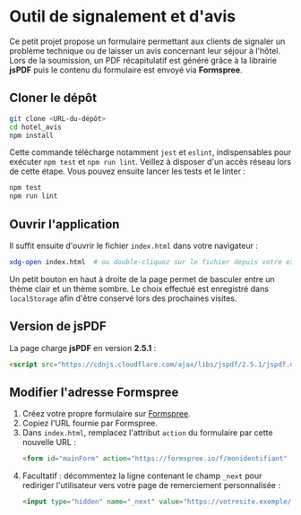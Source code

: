# Outil de signalement et d'avis

Ce petit projet propose un formulaire permettant aux clients de signaler un problème technique ou de laisser un avis concernant leur séjour à l'hôtel. Lors de la soumission, un PDF récapitulatif est généré grâce à la librairie **jsPDF** puis le contenu du formulaire est envoyé via **Formspree**.

## Cloner le dépôt

```bash
git clone <URL-du-dépôt>
cd hotel_avis
npm install
```

Cette commande télécharge notamment `jest` et `eslint`, indispensables pour exécuter `npm test` et `npm run lint`. Veillez à disposer d'un accès réseau lors de cette étape.
Vous pouvez ensuite lancer les tests et le linter :

```bash
npm test
npm run lint
```

## Ouvrir l'application

Il suffit ensuite d'ouvrir le fichier `index.html` dans votre navigateur :

```bash
xdg-open index.html  # ou double-cliquez sur le fichier depuis votre explorateur
```

Un petit bouton en haut à droite de la page permet de basculer entre un thème clair et un thème sombre. Le choix effectué est enregistré dans `localStorage` afin d'être conservé lors des prochaines visites.

## Version de jsPDF

La page charge **jsPDF** en version **2.5.1** :

```html
<script src="https://cdnjs.cloudflare.com/ajax/libs/jspdf/2.5.1/jspdf.umd.min.js"></script>
```

## Modifier l'adresse Formspree

1. Créez votre propre formulaire sur [Formspree](https://formspree.io/).
2. Copiez l'URL fournie par Formspree.
3. Dans `index.html`, remplacez l'attribut `action` du formulaire par cette nouvelle URL :
   ```html
   <form id="mainForm" action="https://formspree.io/f/monidentifiant" method="POST">
   ```
4. Facultatif : décommentez la ligne contenant le champ `_next` pour rediriger l'utilisateur vers votre page de remerciement personnalisée :
   ```html
   <input type="hidden" name="_next" value="https://votresite.exemple/merci.html">
   ```

